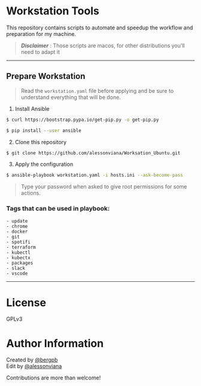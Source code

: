 # Workstation Tools

This repository contains scripts to automate and speedup the workflow and preparation for my machine.

> **_Disclaimer_** :
> Those scripts are macos, for other distributions you'll need to adapt it
___

## Prepare Workstation

> Read the `workstation.yaml` file before applying and be sure to understand everything that will be done.

1. Install Ansible
```bash
$ curl https://bootstrap.pypa.io/get-pip.py -o get-pip.py
```
```bash
$ pip install --user ansible
```

2. Clone this repository
```bash
$ git clone https://github.com/alessonviana/Worksation_Ubuntu.git
```

3. Apply the configuration
```bash
$ ansible-playbook workstation.yaml -i hosts.ini --ask-become-pass
```

>Type your password when asked to give root permissions for some actions.


### Tags that can be used in playbook:
    - update
    - chrome
    - docker 
    - git
    - spotifi
    - terraform 
    - kubectl
    - kubectx 
    - packages 
    - slack 
    - vscode
___

# License
GPLv3

# Author Information
Created by [@bergpb](https://twitter.com/lbergpb) </br>
Edit by [@alessonviana](https://alessonviana.tech)

Contributions are more than welcome!